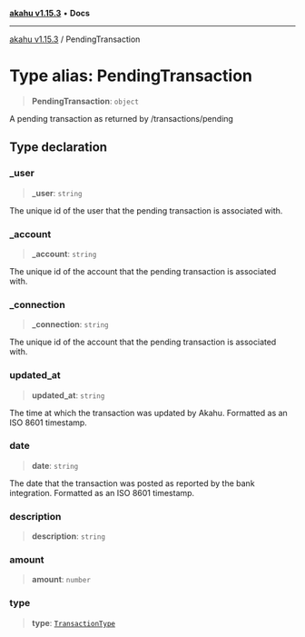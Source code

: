[**akahu v1.15.3**](../README.md) • **Docs**

***

[akahu v1.15.3](../README.md) / PendingTransaction

# Type alias: PendingTransaction

> **PendingTransaction**: `object`

A pending transaction as returned by /transactions/pending

## Type declaration

### \_user

> **\_user**: `string`

The unique id of the user that the pending transaction is associated with.

### \_account

> **\_account**: `string`

The unique id of the account that the pending transaction is associated with.

### \_connection

> **\_connection**: `string`

The unique id of the account that the pending transaction is associated with.

### updated\_at

> **updated\_at**: `string`

The time at which the transaction was updated by Akahu. Formatted as an ISO 8601 timestamp.

### date

> **date**: `string`

The date that the transaction was posted as reported by the bank integration. Formatted as an
ISO 8601 timestamp.

### description

> **description**: `string`

### amount

> **amount**: `number`

### type

> **type**: [`TransactionType`](TransactionType.md)
